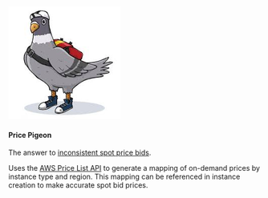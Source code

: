 ![price-pigeon](./price-pigeon.jpg)

#### Price Pigeon

The answer to [inconsistent spot price bids](https://github.com/mapbox/spotswap-cfn/issues/22).

Uses the [AWS Price List API](https://aws.amazon.com/blogs/aws/new-aws-price-list-api/) to generate a mapping of on-demand prices by instance type and region. This mapping can be referenced in instance creation to make accurate spot bid prices.

